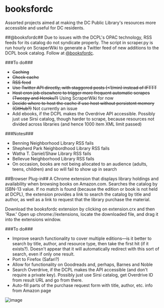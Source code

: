 # booksfordc
Assorted projects aimed at making the DC Public Library's resources more accessible and useful for DC residents.

##@booksfordc##
Due to issues with the DCPL's OPAC technology, RSS feeds for its catalog do not syndicate properly. The script in scraper.py is run hourly on ScraperWiki to generate a Twitter feed of new additions to the DCPL book catalog. Follow at [@booksfordc](https://twitter.com/booksfordc).

###To do###
* ~~Caching~~
* ~~Check cache~~
* ~~RSS feed~~
* ~~Use Twitter API directly, with staggered posts (<1/min) instead of IFTTT~~
* ~~Host cron job elsewhere to trigger more frequent automatic scrapes (Tweepy and Heroku?)~~ Using ScraperWiki for now
* ~~Decide where to host the cache if use host without persistent memory (GitHub?)~~ Not currently an issue
* Add ebooks, if the DCPL makes the Overdrive API accessible. Possibly just use Sirsi catalog, though harder to scrape, because resources not divided across libraries (and hence 1000 item XML limit passed)

###Notes###
* Benning Neighborhood Library RSS fails
* Shepherd Park Neighbordhood Library RSS fails
* Watha T. Daniel/Shaw Library RSS fails
* Bellevue Neighborhood Library RSS fails
* On occasion, books are not being allocated to an audience (adults, teens, children) and so will fail to show up in search

##Browser Plug-in##
A Chrome extension that displays library holdings and availability when browsing books on Amazon.com. Searches the catalog by  ISBN-13 value. If no match is found (because the edition or book is not held at DCPL), the extension provides a link to search the catalog by title and author, as well as a link to request that the library purchase the material.

Download the booksfordc extension by clicking on extension.crx and then 'Raw.' Open up chrome://extensions, locate the downloaded file, and drag it into the extensions window.

###To do###
* Improve search functionality to cover multiple editions—is it better to search by title, author, and resource type, then take the first hit (if it exists?). Doesn't appear that it will automatically redirect with this sort of search, even if only one result.
* Port to Firefox (Safari?)
* Allow for functionality on Goodreads and, perhaps, Barnes and Noble
* Search Overdrive, if the DCPL makes the API accessible (and don't require a private key). Possibly just use Sirsi catalog, get Overdrive ID from result URL and go from there.
* Auto-fill parts of the purchase request form with title, author, etc. info from Amazon page

![image](https://cloud.githubusercontent.com/assets/4269640/6434397/0f72cb74-c056-11e4-8f14-e745bff6e1bc.png)
